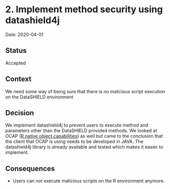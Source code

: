 # 2. Implement method security using datashield4j

Date: 2020-04-01

## Status

Accepted

## Context

We need some way of being sure that there is no malicious script execution on the DataSHIELD environment

## Decision

We implement datashield4j to prevent users to execute method and parameters other than the DataSHIELD provided methods.
We looked at OCAP ([R native object capabilities](https://docs.google.com/document/d/1Yx10Xw8Uige3hK-6YwzM8RhrtqSogDTGAZlcF218U2U/edit)) as well but came to the conclusion 
that the client that OCAP is using needs to be developed in JAVA. The datashield4j library is already available and tested which makes it easier to implement.

## Consequences

- Users can not execute malicious scripts on the R environment anymore.